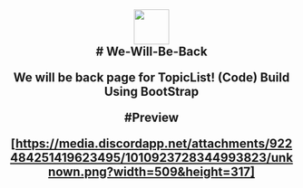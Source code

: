 <h2 align='center'>
  <img src="https://cdn.topiclist.xyz/images/png/TopicList5.png" height='62px' width='62px' />
  <br> 
# We-Will-Be-Back

We will be back page for TopicList! (Code)
Build Using BootStrap

#Preview 

[https://media.discordapp.net/attachments/922484251419623495/1010923728344993823/unknown.png?width=509&height=317]
